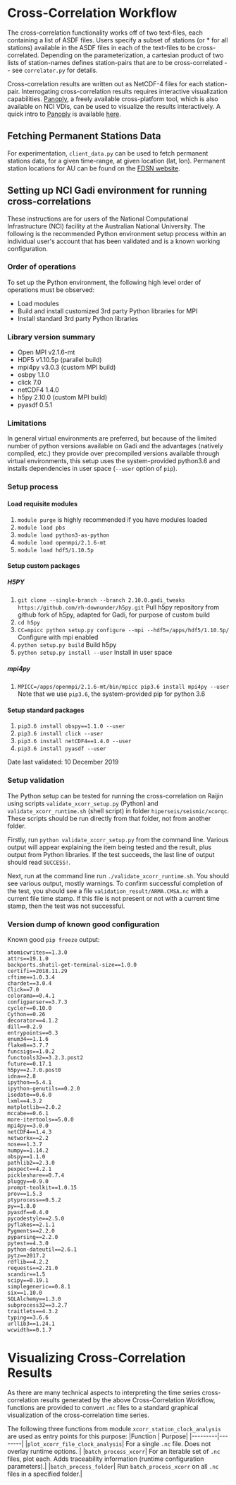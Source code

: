 # Cross-Correlation Workflow

The cross-correlation functionality works off of two text-files, each containing a list of ASDF files. Users specify a subset of stations (or * for all stations) available in the ASDF files in each of the text-files to be cross-correlated. Depending on the parameterization, a cartesian product of two lists of station-names defines station-pairs that are to be cross-correlated -- see `correlator.py` for details.

Cross-correlation results are written out as NetCDF-4 files for each station-pair. Interrogating cross-correlation results requires interactive visualization capabilities. [Panoply], a freely available cross-platform tool, which is also available on NCI VDIs, can be used to visualize the results interactively. A quick intro to [Panoply] is available [here].

## Fetching Permanent Stations Data

For experimentation, `client_data.py` can be used to fetch permanent stations data, for a given time-range, at given location (lat, lon). Permanent station locations for AU can be found on the [FDSN website].

## Setting up NCI Gadi environment for running cross-correlations

These instructions are for users of the National Computational Infrastructure (NCI) facility at the
Australian National University. The following is the recommended Python environment setup process
within an individual user's account that has been validated and is a known working configuration.

### Order of operations

To set up the Python environment, the following high level order of operations must be observed:
* Load modules
* Build and install customized 3rd party Python libraries for MPI
* Install standard 3rd party Python libraries

### Library version summary

* Open MPI v2.1.6-mt
* HDF5 v1.10.5p (parallel build)
* mpi4py v3.0.3 (custom MPI build)
* osbpy 1.1.0
* click 7.0
* netCDF4 1.4.0
* h5py 2.10.0 (custom MPI build)
* pyasdf 0.5.1

### Limitations

In general virtual environments are preferred, but because of the limited number of python versions
available on Gadi and the advantages (natively compiled, etc.) they provide over precompiled versions
available through virtual environments, this setup uses the system-provided python3.6 and installs 
dependencies in user space (`--user` option of `pip`). 

### Setup process

#### Load requisite modules
  1. `module purge` is highly recommended if you have modules loaded
  2. `module load pbs` 
  3. `module load python3-as-python`
  4. `module load openmpi/2.1.6-mt`
  5. `module load hdf5/1.10.5p`

#### Setup custom packages

##### H5PY

  1. `git clone --single-branch --branch 2.10.0.gadi_tweaks https://github.com/rh-downunder/h5py.git` Pull h5py repository from github fork of h5py, adapted for Gadi, for purpose of custom build
  2. `cd h5py`
  3. `CC=mpicc python setup.py configure --mpi --hdf5=/apps/hdf5/1.10.5p/` Configure with mpi enabled  
  4. `python setup.py build` Build h5py
  5. `python setup.py install --user` Install in user space

##### mpi4py
  1. `MPICC=/apps/openmpi/2.1.6-mt/bin/mpicc pip3.6 install mpi4py --user` Note that we use `pip3.6`, the system-provided pip for python 3.6

#### Setup standard packages
  1. `pip3.6 install obspy==1.1.0 --user`
  2. `pip3.6 install click --user `
  3. `pip3.6 install netCDF4==1.4.0 --user`
  4. `pip3.6 install pyasdf --user`

Date last validated: 10 December 2019

### Setup validation

The Python setup can be tested for running the cross-correlation on Raijin using scripts `validate_xcorr_setup.py`
(Python) and `validate_xcorr_runtime.sh` (shell script) in folder `hiperseis/seismic/xcorqc`. These scripts should
be run directly from that folder, not from another folder.

Firstly, run `python validate_xcorr_setup.py` from the command line. Various output will appear explaining the item
being tested and the result, plus output from Python libraries. If the test succeeds, the last line of output
should read `SUCCESS!`.

Next, run at the command line run `./validate_xcorr_runtime.sh`. You should see various output, mostly warnings. To
confirm successful completion of the test, you should see a file `validation_result/ARMA.CMSA.nc` with a current
file time stamp. If this file is not present or not with a current time stamp, then the test was not successful.

### Version dump of known good configuration

Known good `pip freeze` output:
```
atomicwrites==1.3.0
attrs==19.1.0
backports.shutil-get-terminal-size==1.0.0
certifi==2018.11.29
cftime==1.0.3.4
chardet==3.0.4
Click==7.0
colorama==0.4.1
configparser==3.7.3
cycler==0.10.0
Cython==0.26
decorator==4.1.2
dill==0.2.9
entrypoints==0.3
enum34==1.1.6
flake8==3.7.7
funcsigs==1.0.2
functools32==3.2.3.post2
future==0.17.1
h5py==2.7.0.post0
idna==2.8
ipython==5.4.1
ipython-genutils==0.2.0
isodate==0.6.0
lxml==4.3.2
matplotlib==2.0.2
mccabe==0.6.1
more-itertools==5.0.0
mpi4py==3.0.0
netCDF4==1.4.3
networkx==2.2
nose==1.3.7
numpy==1.14.2
obspy==1.1.0
pathlib2==2.3.0
pexpect==4.2.1
pickleshare==0.7.4
pluggy==0.9.0
prompt-toolkit==1.0.15
prov==1.5.3
ptyprocess==0.5.2
py==1.8.0
pyasdf==0.4.0
pycodestyle==2.5.0
pyflakes==2.1.1
Pygments==2.2.0
pyparsing==2.2.0
pytest==4.3.0
python-dateutil==2.6.1
pytz==2017.2
rdflib==4.2.2
requests==2.21.0
scandir==1.5
scipy==0.19.1
simplegeneric==0.8.1
six==1.10.0
SQLAlchemy==1.3.0
subprocess32==3.2.7
traitlets==4.3.2
typing==3.6.6
urllib3==1.24.1
wcwidth==0.1.7
```

# Visualizing Cross-Correlation Results

As there are many technical aspects to interpreting the time series cross-correlation results
generated by the above Cross-Correlation Workflow, functions are provided to convert `.nc` files
to a standard graphical visualization of the cross-correlation time series.

The following three functions from module `xcorr_station_clock_analysis` are used as entry points
for this purpose:
|Function | Purpose|
|---------|--------|
|`plot_xcorr_file_clock_analysis`| For a single `.nc` file. Does not overlay runtime options. |
|`batch_process_xcorr`| For an iterable set of `.nc` files, plot each. Adds traceability information (runtime configuration parameters).|
|`batch_process_folder`| Run `batch_process_xcorr` on all `.nc` files in a specified folder.|


[Panoply]:https://www.giss.nasa.gov/tools/panoply/
[here]:http://www.meteor.iastate.edu/classes/mt452/EdGCM/Documentation/EdGCM_Panoply.pdf
[FDSN website]:http://www.fdsn.org/networks/detail/AU/
